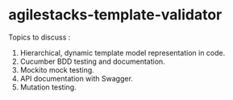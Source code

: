 # agilestacks-template-validator

Topics to discuss :

1) Hierarchical, dynamic template model representation in code.
2) Cucumber BDD testing and documentation.
3) Mockito mock testing.
4) API documentation with Swagger.
5) Mutation testing.
